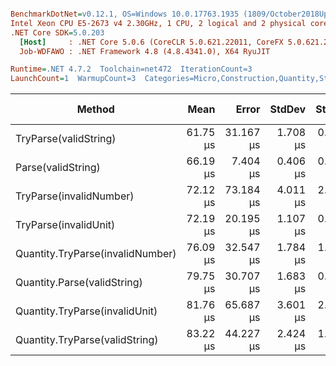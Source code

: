 ``` ini

BenchmarkDotNet=v0.12.1, OS=Windows 10.0.17763.1935 (1809/October2018Update/Redstone5)
Intel Xeon CPU E5-2673 v4 2.30GHz, 1 CPU, 2 logical and 2 physical cores
.NET Core SDK=5.0.203
  [Host]     : .NET Core 5.0.6 (CoreCLR 5.0.621.22011, CoreFX 5.0.621.22011), X64 RyuJIT
  Job-WDFAWO : .NET Framework 4.8 (4.8.4341.0), X64 RyuJIT

Runtime=.NET 4.7.2  Toolchain=net472  IterationCount=3  
LaunchCount=1  WarmupCount=3  Categories=Micro,Construction,Quantity,String  

```
|                           Method |     Mean |     Error |   StdDev |   StdErr |      Min |      Max |   Median | Ratio | MannWhitney(5%) | RatioSD |  Gen 0 |  Gen 1 | Gen 2 | Allocated |
|--------------------------------- |---------:|----------:|---------:|---------:|---------:|---------:|---------:|------:|---------------- |--------:|-------:|-------:|------:|----------:|
|            TryParse(validString) | 61.75 μs | 31.167 μs | 1.708 μs | 0.986 μs | 59.91 μs | 63.29 μs | 62.04 μs |  0.93 |               ? |    0.03 | 8.0967 | 0.3327 |     - |  52.53 KB |
|               Parse(validString) | 66.19 μs |  7.404 μs | 0.406 μs | 0.234 μs | 65.79 μs | 66.60 μs | 66.19 μs |  1.00 |            Base |    0.00 | 8.0228 | 0.2588 |     - |  52.55 KB |
|          TryParse(invalidNumber) | 72.12 μs | 73.184 μs | 4.011 μs | 2.316 μs | 67.49 μs | 74.55 μs | 74.33 μs |  1.09 |               ? |    0.07 | 8.0228 | 0.2588 |     - |   52.1 KB |
|            TryParse(invalidUnit) | 72.19 μs | 20.195 μs | 1.107 μs | 0.639 μs | 71.40 μs | 73.46 μs | 71.72 μs |  1.09 |               ? |    0.02 | 8.0228 | 0.2588 |     - |  51.92 KB |
| Quantity.TryParse(invalidNumber) | 76.09 μs | 32.547 μs | 1.784 μs | 1.030 μs | 74.16 μs | 77.68 μs | 76.42 μs |  1.15 |               ? |    0.03 | 8.0228 | 0.2588 |     - |   52.1 KB |
|      Quantity.Parse(validString) | 79.75 μs | 30.707 μs | 1.683 μs | 0.972 μs | 78.03 μs | 81.39 μs | 79.83 μs |  1.20 |               ? |    0.02 | 8.5271 | 0.3876 |     - |  55.25 KB |
|   Quantity.TryParse(invalidUnit) | 81.76 μs | 65.687 μs | 3.601 μs | 2.079 μs | 77.67 μs | 84.46 μs | 83.14 μs |  1.24 |               ? |    0.05 | 8.0228 | 0.2588 |     - |  51.92 KB |
|   Quantity.TryParse(validString) | 83.22 μs | 44.227 μs | 2.424 μs | 1.400 μs | 80.57 μs | 85.32 μs | 83.76 μs |  1.26 |               ? |    0.03 | 8.3979 | 0.4845 |     - |  55.25 KB |

